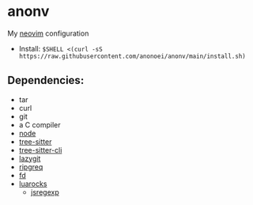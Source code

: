# anonv
 My [neovim](https://github.com/neovim/neovim) configuration


 - Install: `$SHELL <(curl -sS https://raw.githubusercontent.com/anonoei/anonv/main/install.sh)`

## Dependencies:
 - tar
 - curl
 - git
 - a C compiler
 - [node](https://github.com/nodejs/node)
 - [tree-sitter](https://github.com/tree-sitter/tree-sitter)
 - [tree-sitter-cli](https://github.com/tree-sitter/tree-sitter/blob/master/cli/README.md)
 - [lazygit](https://github.com/jesseduffield/lazygit)
 - [ripgreq](=https://github.com/BurntSushi/ripgrep)
 - [fd](https://github.com/sharkdp/fd)
 - [luarocks](https://github.com/luarocks/luarocks)
   - [jsregexp](https://github.com/kmarius/jsregexp)
